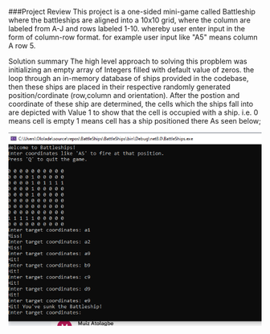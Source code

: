 ###Project Review
This project is a one-sided mini-game called Battleship where the battleships are aligned into a 10x10 grid, where the column are labeled from A-J and rows labeled 1-10.
whereby user enter input in the form of column-row format. for example user input like "A5" means column A row 5. 

Solution summary
The high level approach to solving this propblem was initializing an empty array of Integers filled with default value of zeros. the loop through an in-memory database of ships provided 
in the codebase, then these ships are placed in their respective randomly generated position/cordinate (row,column and orientation). After the postion and coordinate of these ship are determined,
the cells which the ships fall into are depicted with Value 1 to show that the cell is occupied with a ship.
i.e. 0 means cell is empty
     1 means cell has a ship positioned there
As seen below;

![image.png](/Battleships/Image/screenshot.png)
